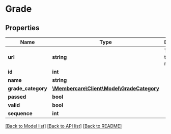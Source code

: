 # Grade

## Properties
Name | Type | Description | Notes
------------ | ------------- | ------------- | -------------
**url** | **string** | The link to the current resource | [optional] 
**id** | **int** |  | [optional] 
**name** | **string** |  | [optional] 
**grade_category** | [**\Membercare\Client\Model\GradeCategory**](GradeCategory.md) |  | [optional] 
**passed** | **bool** |  | [optional] 
**valid** | **bool** |  | [optional] 
**sequence** | **int** |  | [optional] 

[[Back to Model list]](../../README.md#documentation-for-models) [[Back to API list]](../../README.md#documentation-for-api-endpoints) [[Back to README]](../../README.md)

